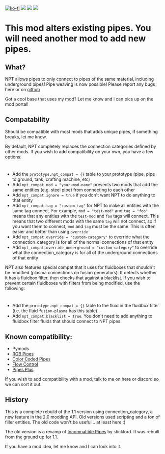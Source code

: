 [![ko-fi](https://img.shields.io/badge/Ko--fi-Donate%20-hotpink?logo=kofi&logoColor=white&style=for-the-badge)](https://ko-fi.com/protocol1903) [![](https://img.shields.io/badge/dynamic/json?color=orange&label=Factorio&query=downloads_count&suffix=%20downloads&url=https%3A%2F%2Fmods.factorio.com%2Fapi%2Fmods%2Fno-pipe-touching&style=for-the-badge)](https://mods.factorio.com/mod/no-pipe-touching) [![](https://img.shields.io/badge/Discord-Community-blue?style=for-the-badge)](https://discord.gg/K3fXMGVc4z) [![](https://img.shields.io/badge/Github-Source-green?style=for-the-badge)](https://github.com/protocol-1903/no-pipe-touching)

# This mod alters existing pipes. You will need another mod to add new pipes.

## What?
NPT allows pipes to only connect to pipes of the same material, including underground pipes! Pipe weaving is now possible!
Please report any bugs here or on [github](https://github.com/protocol-1903/no-pipe-touching)

Got a cool base that uses my mod? Let me know and I can pics up on the mod portal!

## Compatability
Should be compatible with most mods that adds unique pipes, if something breaks, let me know.

By default, NPT completely replaces the connection categories defined by other mods. If you wish to add compatibility on your own, you have a few options:
#
- Add the `prototype.npt_compat = {}` table to your prototype (pipe, pipe to ground, tank, crafting machine, etc)
- Add `npt_compat.mod = "your-mod-name"` prevents two mods that add the same entities (e.g. steel pipe) from connecting to each other
- Add `npt_compat.ignore = true` if you don't want NPT to do anything to that entity
- Add `npt_compat.tag = "custom-tag"` for NPT to make all entities with the same tag connect. For example, `mod = "test-mod"` and `tag = "foo"` means that any entities with the `test-mod` and `foo` tags will connect. This means that two different mods with the same `tag` will not connect, so if you want them to connect, `mod` and `tag` must be the same. This is often easier and better than using `override`
- Add `npt_compat.override = "custom-category"` to override what the connection_category is for all of the normal connections of that entity
- Add `npt_compat.override_underground = "custom-category"` to override what the connection_category is for all of the underground connections of that entity

NPT also features special compat that it uses for fluidboxes that shouldn't be modified (plasma connections on fusion generators). It detects whether it has a fluidbox filter, then checks that against a blacklist. If you wish to prevent certain fluidboxes with filters from being modified, use the following:
#
- Add the `prototype.npt_compat = {}` table to the fluid in the fluidbox filter (i.e. the fluid `fusion-plasma` has this table)
- Add `npt_compat.blacklist = true`. You don't need to add anything to fluidbox filter fluids that should connect to NPT pipes.

## Known compatibility:
- Pymods
- [RGB Pipes](https://mods.factorio.com/mod/RGBPipes)
- [Color Coded Pipes](https://mods.factorio.com/mod/color-coded-pipes)
- [Flow Control](https://mods.factorio.com/mod/Flow%20Control)
- [Pipes Plus](https://mods.factorio.com/mod/pipe_plus)

If you wish to add compatibility with a mod, talk to me on here or discord so we can sort it out.

## History
This is a complete rebuild of the 1.1 version using connection_category, a new feature in the 2.0 modding API. Old versions used scripting and a ton of filler entities. The old code won't be useful... at least here :)

The old version is a revamp of [Incompatible Pipes](https://mods.factorio.com/mod/incompatible-pipes) by sticklord. It was rebuilt from the ground up for 1.1.

If you have a mod idea, let me know and I can look into it.